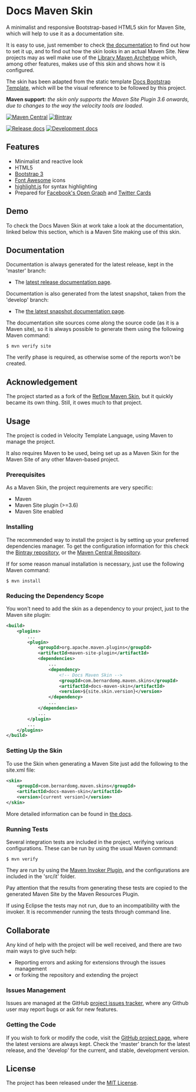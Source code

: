 # Docs Maven Skin

A minimalist and responsive Bootstrap-based HTML5 skin for Maven Site, which will help to use it as a documentation site.

It is easy to use, just remember to check [the documentation][site-release] to find out how to set it up, and to find out how the skin looks in an actual Maven Site. New projects may as well make use of the [Library Maven Archetype][library-archetype] which, among other features, makes use of this skin and shows how it is configured.

The skin has been adapted from the static template [Docs Bootstrap Template][docs-template], which will be the visual reference to be followed by this project.

**Maven support:** *the skin only supports the Maven Site Plugin 3.6 onwards, due to changes to the way the velocity tools are loaded.*

[![Maven Central](https://img.shields.io/maven-central/v/com.bernardomg.maven.skins/docs-maven-skin.svg)][maven-repo]
[![Bintray](https://api.bintray.com/packages/bernardo-mg/maven/docs-maven-skin/images/download.svg)][bintray-repo]

[![Release docs](https://img.shields.io/badge/docs-release-blue.svg)][site-release]
[![Development docs](https://img.shields.io/badge/docs-develop-blue.svg)][site-develop]

## Features

- Minimalist and reactive look
- HTML5
- [Bootstrap 3][bootstrap]
- [Font Awesome][font_awesome] icons
- [highlight.js][highlight] for syntax highlighting
- Prepared for [Facebook's Open Graph][open-graph] and [Twitter Cards][twitter-cards]

## Demo

To check the Docs Maven Skin at work take a look at the documentation, linked below this section, which is a Maven Site making use of this skin.

## Documentation

Documentation is always generated for the latest release, kept in the 'master' branch:

- The [latest release documentation page][site-release].

Documentation is also generated from the latest snapshot, taken from the 'develop' branch:

- The [the latest snapshot documentation page][site-develop].

The documentation site sources come along the source code (as it is a Maven site), so it is always possible to generate them using the following Maven command:

```
$ mvn verify site
```

The verify phase is required, as otherwise some of the reports won't be created.

## Acknowledgement

The project started as a fork of the [Reflow Maven Skin][reflow-skin], but it quickly became its own thing. Still, it owes much to that project.

## Usage

The project is coded in Velocity Template Language, using Maven to manage the project.

It also requires Maven to be used, being set up as a Maven Skin for the Maven Site of any other Maven-based project.

### Prerequisites

As a Maven Skin, the project requirements are very specific:

- Maven
- Maven Site plugin (>=3.6)
- Maven Site enabled

### Installing

The recommended way to install the project is by setting up your preferred dependencies manager. To get the configuration information for this check the [Bintray repository][bintray-repo], or the [Maven Central Repository][maven-repo].

If for some reason manual installation is necessary, just use the following Maven command:

```
$ mvn install
```

### Reducing the Dependency Scope

You won't need to add the skin as a dependency to your project, just to the Maven site plugin:

```xml
<build>
    <plugins>
        ...
        <plugin>
            <groupId>org.apache.maven.plugins</groupId>
            <artifactId>maven-site-plugin</artifactId>
            <dependencies>
                ...
                <dependency>
                    <!-- Docs Maven Skin -->
                    <groupId>com.bernardomg.maven.skins</groupId>
                    <artifactId>docs-maven-skin</artifactId>
                    <version>${site.skin.version}</version>
                </dependency>
                ...
            </dependencies>
            ...
        </plugin>
        ...
    </plugins>
</build>
```

### Setting Up the Skin

To use the Skin when generating a Maven Site just add the following to the site.xml file:

```xml
<skin>
    <groupId>com.bernardomg.maven.skins</groupId>
    <artifactId>docs-maven-skin</artifactId>
    <version>[current version]</version>
</skin>
```

More detailed information can be found in [the docs][site-release].

### Running Tests

Several integration tests are included in the project, verifying various configurations. These can be run by using the usual Maven command:

```
$ mvn verify
```

They are run by using the [Maven Invoker Plugin][maven-invoker], and the configurations are included in the 'src/it' folder.

Pay attention that the results from generating these tests are copied to the generated Maven Site by the Maven Resources Plugin.

If using Eclipse the tests may not run, due to an incompatibility with the invoker. It is recommender running the tests through command line.

## Collaborate

Any kind of help with the project will be well received, and there are two main ways to give such help:

- Reporting errors and asking for extensions through the issues management
- or forking the repository and extending the project

### Issues Management

Issues are managed at the GitHub [project issues tracker][issues], where any Github user may report bugs or ask for new features.

### Getting the Code

If you wish to fork or modify the code, visit the [GitHub project page][scm], where the latest versions are always kept. Check the 'master' branch for the latest release, and the 'develop' for the current, and stable, development version.

## License

The project has been released under the [MIT License][license].

[reflow-skin]: https://github.com/andriusvelykis/reflow-maven-skin
[bintray-repo]: https://bintray.com/bernardo-mg/maven/docs-maven-skin/view
[maven-repo]: http://mvnrepository.com/artifact/com.bernardomg.maven.skins/docs-maven-skin
[issues]: https://github.com/Bernardo-MG/docs-maven-skin/issues
[license]: http://www.opensource.org/licenses/mit-license.php
[scm]: https://github.com/Bernardo-MG/docs-maven-skin
[site-develop]: http://docs.bernardomg.com/development/maven/docs-maven-skin
[site-release]: http://docs.bernardomg.com/maven/docs-maven-skin

[maven-invoker]: http://maven.apache.org/plugins/maven-invoker-plugin/

[library-archetype]: https://github.com/bernardo-mg/library-maven-archetype
[docs-template]: https://github.com/Bernardo-MG/docs-bootstrap-template
[bootstrap]: http://getbootstrap.com/
[font_awesome]: https://fortawesome.github.io/Font-Awesome/
[highlight]: https://highlightjs.org/
[open-graph]: http://ogp.me/
[twitter-cards]: https://dev.twitter.com/cards/overview
